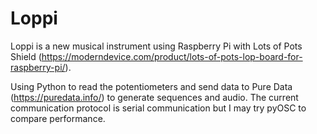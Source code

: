 # Loppi
Loppi is a new musical instrument using Raspberry Pi with Lots of Pots Shield (https://moderndevice.com/product/lots-of-pots-lop-board-for-raspberry-pi/).

Using Python to read the potentiometers and send data to Pure Data (https://puredata.info/) to generate sequences and audio. The current communication protocol is serial communication but I may try pyOSC to compare performance.
